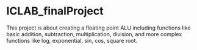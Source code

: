# ICLAB_finalProject

This project is about creating a floating point ALU including functions like basic addition, subtraction, multiplication, division, and more complex functions like log, exponential, sin, cos, square root.
